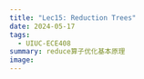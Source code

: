 ```yaml
---
title: "Lec15: Reduction Trees"
date: 2024-05-17
tags:
  - UIUC-ECE408
summary: reduce算子优化基本原理
image:
---
```


